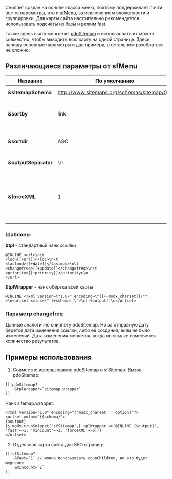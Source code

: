 Сниппет создан на основе класса меню, поэтому поддерживает почти все те параметры, что и [sfMenu][0], за исключением вложенности и группировки. Для карты сайта настоятельно рекомендуется использовать подсчёты из базы и режим fast.

Также здесь взято многое из [pdoSitemap][1] и использовать их можно совместно, чтобы выводить всю карту на одной странице. Здесь напишу основные параметры и два примера, в остальном разобраться не сложно.

## Различающиеся параметры от sfMenu

Название | По умолчанию | Описание
-------- | ------------ | --------
**&sitemapSchema** | http://www.sitemaps.org/schemas/sitemap/0.9 | Схема карты сайта.
**&sortby** | link | Сортировка. По умолчанию по названию ссылки
**&sortdir** | ASC | Порядок сортировки. По возрастанию 
**&outputSeparator** | `\n` | Разделитель ссылок.
**&forceXML** | 1 | Принудительно выводить страницу как XML. При сввместном использовании с pdoSitemap - отключите.

### Шаблоны 
**&tpl** - стандартный чанк ссылки
```
@INLINE <url>\n\t
<loc>[[+url]]</loc>\n\t
<lastmod>[[+date]]</lastmod>\n\t
<changefreq>[[+update]]</changefreq>\n\t
<priority>[[+priority]]</priority>\n
</url>
```
**&tplWrapper** - чанк обёртка всей карты
```
@INLINE <?xml version=\"1.0\" encoding=\"[[++modx_charset]]\"?>\n<urlset xmlns=\"[[+schema]]\">\n[[+output]]\n</urlset>
``` 

### Параметр changefreq
Данные аналогично сниппету pdoSitemap. Но за отправную дату берётся дата изменения ссылки, либо её создания, если не было изменений. Дата изменения меняется, когда по ссылке изменяется количество результатов.

## Примеры использования

1. Совместно использование pdoSitemap и sfSitemap.
Вызов pdoSitemap:
```
[[!pdoSitemap?
    &tplWrapper=`sitemap.wrapper`
]]
```
Чанк sitemap.wrapper: 
```
<?xml version="1.0" encoding="{'modx_charset' | option}"?>
<urlset xmlns="{$schema}">
{$output}
{$_modx->runSnippet('sfSitemap',['tplWrapper'=>'@INLINE {$output}', 'fast'=>1, 'mincount'=>1, 'forceXML'=>0])}
</urlset>
```

2. Отдельная карта сайта для SEO страниц:
```
[[!sfSitemap?
    &fast=`1` // можно использовать counChildren, но это будет медленее
    &mincount=`1`
]]
```


[0]: /ru/01_Компоненты/44_SeoFilter/04_Сниппеты/03_sfMenu.md
[1]: /ru/01_Компоненты/01_pdoTools/01_Сниппеты/06_pdoSitemap.md